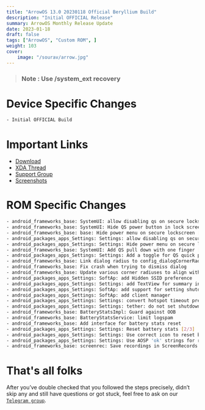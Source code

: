 ```yaml
---
title: "ArrowOS 13.0 20230118 Official Beryllium Build"
description: "Initial OFFICIAL Release"
summary: ArrowOS Monthly Release Update
date: 2023-01-18
draft: false
tags: ["ArrowOS", "Custom ROM", ]
weight: 103
cover:
    image: "/sourav/arrow.jpg"
---
```


> ### **Note** : Use /system_ext recovery

# Device Specific Changes

```bash
- Initial OFFICIAL Build
```

# Important Links

- [Download](http://arrowos.net/download)
- [XDA Thread](https://forum.xda-developers.com/t/rom-13-official-arrowos-beryllium-aosp.4543013/#post-88029721)
- [Support Group](https://t.me/resist15_support)
- [Screenshots](https://t.me/resist_updates/586?single)

# ROM Specific Changes

```bash
- android_frameworks_base: SystemUI: allow disabling qs on secure lockscreen [1/2]
- android_frameworks_base: SystemUI: Hide QS power button in lock screen if enabled
- android_frameworks_base: base: Hide power menu on secure lockscreen [1/2]
- android_packages_apps_Settings: Settings: allow disabling qs on secure lockscreen [2/2]
- android_packages_apps_Settings: Settings: Hide power menu on secure lockscreen [2/2]
- android_frameworks_base: SystemUI: Add QS pull down with one finger [1/2]
- android_packages_apps_Settings: Settings: Add a toggle for QS quick pulldown [2/2]
- android_frameworks_base: Link dialog radius to config_dialogCornerRadius
- android_frameworks_base: Fix crash when trying to dismiss dialog
- android_frameworks_base: Update various corner radiuses to align with AOSP apps
- android_packages_apps_Settings: SoftAp: add Hidden SSID preference
- android_packages_apps_Settings: Settings: add TextView for summary into SeekBarDialogPreference
- android_packages_apps_Settings: SoftAp: add support for setting shutdown timeout
- android_packages_apps_Settings: SoftAp: add client manager
- android_packages_apps_Settings: Settings: convert hotspot timeout preference to a list preference
- android_packages_apps_Settings: Settings: tether: do not set shutdown timeout if <=0
- android_frameworks_base: BatteryStatsImpl: Guard against OOB
- android_frameworks_base: BatteryStatsService: limit logspam
- android_frameworks_base: Add interface for battery stats reset
- android_packages_apps_Settings: Settings: Reset battery stats [2/3]
- android_packages_apps_Settings: Settings: Use correct icon to reset battery stats
- android_packages_apps_Settings: Settings: Use AOSP 'ok' strings for reset battery stats
- android_frameworks_base: screenrec: Save recordings in ScreenRecords
```

# That's all folks
After you’ve double checked that you followed the steps precisely, didn’t skip any and still have questions or got stuck, feel free to ask on our [`Telegram group`](https://t.me/resist15_support).

